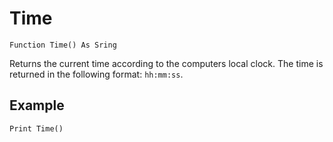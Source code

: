 <!--time-->
Time
====

```eppabasic
Function Time() As Sring
```

Returns the current time according to the computers local clock.
The time is returned in the following format: `hh:mm:ss`.

Example
---------
```eppabasic
Print Time()
```
